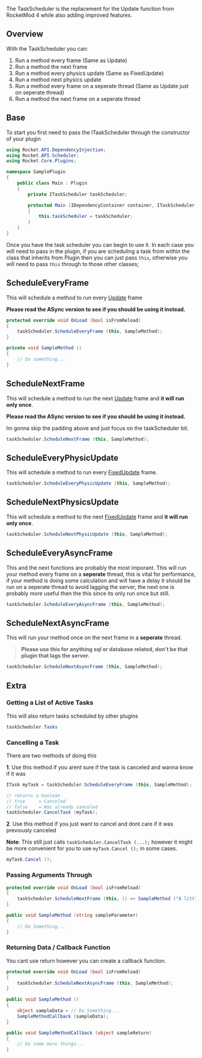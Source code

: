 The TaskScheduler is the replacement for the Update function from RocketMod 4 while also adding improved features.

## Overview
With the TaskScheduler you can:

1. Run a method every frame (Same as Update)
2. Run a method the next frame
3. Run a method every physics update (Same as FixedUpdate)
4. Run a method next physics update
5. Run a method every frame on a seperate thread (Same as Update just on seperate thread)
6. Run a method the next frame on a seperate thread

## Base
To start you first need to pass the ITaskScheduler through the constructor of your plugin

```csharp
using Rocket.API.DependencyInjection;
using Rocket.API.Scheduler;
using Rocket.Core.Plugins;

namespace SamplePlugin
{
	public class Main : Plugin
	{
		private ITaskScheduler taskScheduler;

		protected Main (IDependencyContainer container, ITaskScheduler taskScheduler) : base ("Sample Plugin", container)
		{
			this.taskScheduler = taskScheduler;
		}
	}
}
```

Once you have the task scheduler you can begin to use it. In each case you will need to pass in the plugin, if you are scheduling a task from within the class that inherits from Plugin then you can just pass `this`, otherwise you will need to pass `this` through to those other classes;

## ScheduleEveryFrame
This will schedule a method to run every [Update](https://docs.unity3d.com/ScriptReference/MonoBehaviour.Update.html) frame

**Please read the ASync version to see if you should be using it instead.**

```csharp
protected override void OnLoad (bool isFromReload)
{
	taskScheduler.ScheduleEveryFrame (this, SampleMethod);
}

private void SampleMethod ()
{
	// Do something...
}
```

## ScheduleNextFrame
This will schedule a method to run the next [Update](https://docs.unity3d.com/ScriptReference/MonoBehaviour.Update.html) frame and **it will run only once**. 

**Please read the ASync version to see if you should be using it instead.**

Im gonna skip the padding above and just focus on the taskScheduler bit.

```csharp
taskScheduler.ScheduleNextFrame (this, SampleMethod);
```

## ScheduleEveryPhysicUpdate
This will schedule a method to run every [FixedUpdate](https://docs.unity3d.com/ScriptReference/MonoBehaviour.FixedUpdate.html) frame.

```csharp
taskScheduler.ScheduleEveryPhysicUpdate (this, SampleMethod);
```

## ScheduleNextPhysicsUpdate
This will schedule a method to the next [FixedUpdate](https://docs.unity3d.com/ScriptReference/MonoBehaviour.FixedUpdate.html) frame and **it will run only once**.

```csharp
taskScheduler.ScheduleNextPhysicUpdate (this, SampleMethod);
```

## ScheduleEveryAsyncFrame
This and the next functions are probably the most imporant. This will run your method every frame on a **seperate** thread, this is vital for performance, if your method is doing some calculation and will have a delay it should be run on a seperate thread to avoid lagging the server, the next one is probably more useful then the this since its only run once but still.

```csharp
taskScheduler.ScheduleEveryAsyncFrame (this, SampleMethod);
```

## ScheduleNextAsyncFrame
This will run your method once on the next frame in a **seperate** thread.

> **Please use this for anything sql or database related, don't be that plugin that lags the server.**

```csharp
taskScheduler.ScheduleNextAsyncFrame (this, SampleMethod);
```

## Extra

### Getting a List of Active Tasks

This will also return tasks scheduled by other plugins
```csharp
taskScheduler.Tasks
```

### Cancelling a Task

There are two methods of doing this

**1**. Use this method if you arent sure if the task is canceled and wanna know if it was
```csharp
ITask myTask = taskScheduler.ScheduleEveryFrame (this, SampleMethod);

// returns a boolean
// true 	= Canceled
// false 	= Was already canceled
taskScheduler.CancelTask (myTask);
```

**2**. Use this method if you just want to cancel and dont care if it was previously canceled

**Note**: This still just calls `taskScheduler.CancelTask (...);` however it might be more convenient for you to use `myTask.Cancel ();` in some cases.
```csharp
myTask.Cancel ();
```

### Passing Arguments Through

```csharp
protected override void OnLoad (bool isFromReload)
{
	taskScheduler.ScheduleNextFrame (this, () => SampleMethod ("A little touch of wizard"));
}

public void SampleMethod (string sampleParameter)
{
	// Do Something...
}
```

### Returning Data / Callback Function
You cant use return however you can create a callback function.

```csharp
protected override void OnLoad (bool isFromReload)
{
    taskScheduler.ScheduleNextAsyncFrame (this, SampleMethod);
}

public void SampleMethod ()
{
	object sampleData = // Do Something...
	SampleMethodCallback (sampleData);
}

public void SampleMethodCallback (object sampleReturn)
{
	// Do some more things...
}
```
